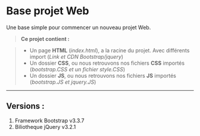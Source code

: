 Base projet Web
===================
Une base simple pour commencer un nouveau projet Web.
> **Ce projet contient :**

> - Un page **HTML** (*index.html*), a la racine du projet. Avec différents import (*Link et CDN Bootstrap/jquery*)
> - Un dossier **CSS**, ou nous retrouvons nos fichiers **CSS** importés (*bootstrap.CSS et un fichier style.CSS*)
> - Un dossier **JS**, ou nous retrouvons nos fichiers **JS** importés (*bootstrap.JS et jquery.JS*)

----------
Versions :
----------
 1. Framework Bootstrap v3.3.7
 2. Biliotheque jQuery v3.2.1
